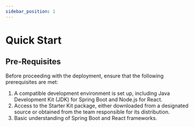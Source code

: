 ```yaml
---
sidebar_position: 1
---
```


# Quick Start


## Pre-Requisites

Before proceeding with the deployment, ensure that the following prerequisites are met:

1. A compatible development environment is set up, including Java Development Kit (JDK) for Spring Boot and Node.js for React.
2. Access to the Starter Kit package, either downloaded from a designated source or obtained from the team responsible for its distribution.
3. Basic understanding of Spring Boot and React frameworks.